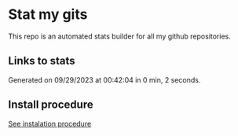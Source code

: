 # Stat my gits

This repo is an automated stats builder for all my github repositories.

## Links to stats


Generated on 09/29/2023 at 00:42:04 in 0 min, 2 seconds.

## Install procedure

[See instalation procedure](./src/install.md)
